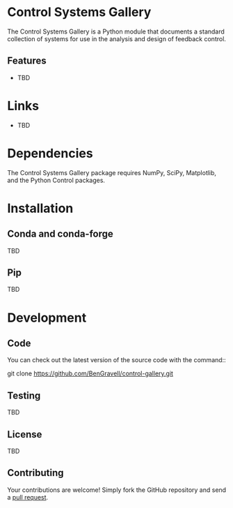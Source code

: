 Control Systems Gallery
=======================

The Control Systems Gallery is a Python module that 
documents a standard collection of systems for use in
the analysis and design of feedback control.

Features
--------

- TBD


Links
=====

- TBD


Dependencies
============

The Control Systems Gallery package requires NumPy, SciPy, Matplotlib, and the Python Control packages. 


Installation
============

Conda and conda-forge
---------------------

TBD

Pip
---

TBD


Development
===========

Code
----

You can check out the latest version of the source code with the command::

  git clone https://github.com/BenGravell/control-gallery.git

Testing
-------

TBD

License
-------

TBD

Contributing
------------

Your contributions are welcome!  Simply fork the GitHub repository and send a
[pull request](https://github.com/BenGravell/control-gallery/pulls).
